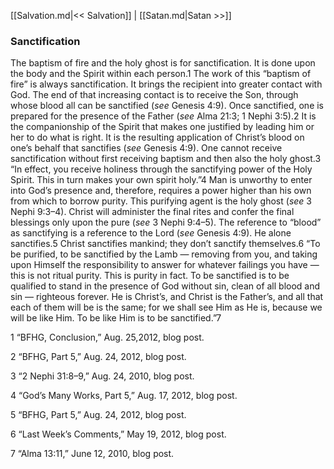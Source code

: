 [[Salvation.md|<< Salvation]]  |  [[Satan.md|Satan >>]]

### Sanctification
The baptism of fire and the holy ghost is for sanctification. It is done upon the body and the Spirit within each person.1 The work of this “baptism of fire” is always sanctification. It brings the recipient into greater contact with God. The end of that increasing contact is to receive the Son, through whose blood all can be sanctified (*see* Genesis 4:9). Once sanctified, one is prepared for the presence of the Father (*see* Alma 21:3; 1 Nephi 3:5).2 It is the companionship of the Spirit that makes one justified by leading him or her to do what is right. It is the resulting application of Christ’s blood on one’s behalf that sanctifies (*see* Genesis 4:9). One cannot receive sanctification without first receiving baptism and then also the holy ghost.3 “In effect, you receive holiness through the sanctifying power of the Holy Spirit. This in turn makes your own spirit holy.”4 Man is unworthy to enter into God’s presence and, therefore, requires a power higher than his own from which to borrow purity. This purifying agent is the holy ghost (*see* 3 Nephi 9:3–4). Christ will administer the final rites and confer the final blessings only upon the pure (*see* 3 Nephi 9:4–5). The reference to “blood” as sanctifying is a reference to the Lord (*see* Genesis 4:9). He alone sanctifies.5 Christ sanctifies mankind; they don’t sanctify themselves.6 “To be purified, to be sanctified by the Lamb — removing from you, and taking upon Himself the responsibility to answer for whatever failings you have — this is not ritual purity. This is purity in fact. To be sanctified is to be qualified to stand in the presence of God without sin, clean of all blood and sin — righteous forever. He is Christ’s, and Christ is the Father’s, and all that each of them will be is the same; for we shall see Him as He is, because we will be like Him. To be like Him is to be sanctified.”7



1 “BFHG, Conclusion,” Aug. 25,2012, blog post.


2 “BFHG, Part 5,” Aug. 24, 2012, blog post.


3 “2 Nephi 31:8–9,” Aug. 24, 2010, blog post.


4 “God’s Many Works, Part 5,” Aug. 17, 2012, blog post.


5 “BFHG, Part 5,” Aug. 24, 2012, blog post.


6 “Last Week’s Comments,” May 19, 2012, blog post.


7 “Alma 13:11,” June 12, 2010, blog post.